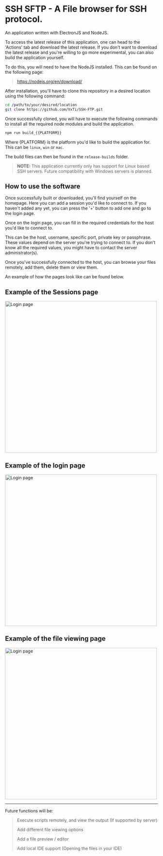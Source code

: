 # SSH SFTP - A File browser for SSH protocol.

An application written with ElectronJS and NodeJS.

To access the latest release of this application, one can head to the 'Actions' tab and download the latest release.
If you don't want to download the latest release and you're willing to go more experimental, 
you can also build the application yourself.

To do this, you will need to have the NodeJS installed.
This can be found on the following page: 
>https://nodejs.org/en/download/

After installation, you'll have to clone this repository in a desired location
using the following command:
```bash
cd /path/to/your/desired/location
git clone https://github.com/VxTi/SSH-FTP.git
```

Once successfully cloned, you will have to execute the following commands to install all the
required node modules and build the application.

```bash
npm run build_{{PLATFORM}}
```
Where {PLATFORM} is the platform you'd like to build the application for.
This can be `linux`, `win` or `mac`.

The build files can then be found in the `release-builds` folder.

> **NOTE:** This application currently only has support for Linux based SSH servers.
> Future compatibility with Windows servers is planned.

## How to use the software 

Once successfully built or downloaded, you'll find yourself on the homepage.
Here you can add a session you'd like to connect to. 
If you haven't added any yet, you can press the '+' button to add one and go to the login page.

Once on the login page, you can fill in the required credentials for the host you'd like to connect to.

This can be the host, username, specific port, private key or passphrase.
These values depend on the server you're trying to connect to. If you don't know
all the required values, you might have to contact the server administrator(s).

Once you've successfully connected to the host, you can browse your files remotely, add them, delete them or view them.

An example of how the pages look like can be found below.

## Example of the Sessions page

<img alt="Login page" src="https://github.com/VxTi/SSH-FTP/blob/main/docs/ssh_ftp_sessions.png" width="500"/>

## Example of the login page

<img alt="Login page" src="https://github.com/VxTi/SSH-FTP/blob/main/docs/ssh_ftp_login.png" width="500"/>

## Example of the file viewing page

<img alt="Login page" src="https://github.com/VxTi/SSH-FTP/blob/main/docs/ssh_ftp_view_files.png" width="500"/>

---

Future functions will be:

> Execute scripts remotely, and view the output (If supported by server)
> 
> Add different file viewing options
> 
> Add a file preview / editor
> 
> Add local IDE support (Opening the files in your IDE)


